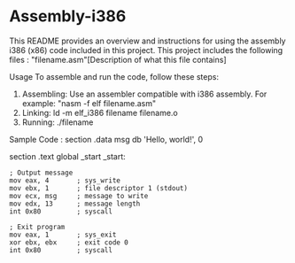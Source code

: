 # Assembly-i386
This README provides an overview and instructions for using the assembly i386 (x86) code included in this project.
This project includes the following files : "filename.asm"[Description of what this file contains]

Usage
To assemble and run the code, follow these steps:

1. Assembling: Use an assembler compatible with i386 assembly. For example: "nasm -f elf filename.asm"
2. Linking: ld -m elf_i386 filename filename.o
3. Running: ./filename

Sample Code : 
section .data
    msg db 'Hello, world!', 0
    
section .text
    global _start
_start:

    ; Output message
    mov eax, 4       ; sys_write
    mov ebx, 1       ; file descriptor 1 (stdout)
    mov ecx, msg     ; message to write
    mov edx, 13      ; message length
    int 0x80         ; syscall
    
    ; Exit program
    mov eax, 1       ; sys_exit
    xor ebx, ebx     ; exit code 0
    int 0x80         ; syscall


